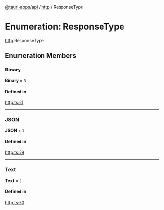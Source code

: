 [@tauri-apps/api](../README.md) / [http](../modules/http.md) / ResponseType

# Enumeration: ResponseType

[http](../modules/http.md).ResponseType

## Enumeration Members

### Binary

 **Binary** = ``3``

#### Defined in

[http.ts:61](https://github.com/tauri-apps/tauri/blob/47666c4/tooling/api/src/http.ts#L61)

___

### JSON

 **JSON** = ``1``

#### Defined in

[http.ts:59](https://github.com/tauri-apps/tauri/blob/47666c4/tooling/api/src/http.ts#L59)

___

### Text

 **Text** = ``2``

#### Defined in

[http.ts:60](https://github.com/tauri-apps/tauri/blob/47666c4/tooling/api/src/http.ts#L60)

